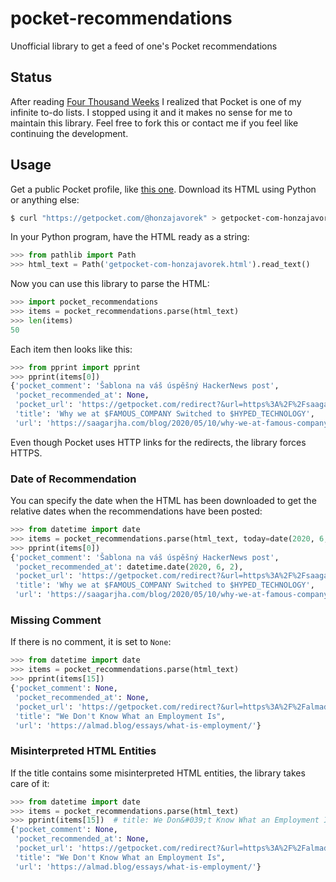 # pocket-recommendations

Unofficial library to get a feed of one's Pocket recommendations

## Status

After reading [Four Thousand Weeks](https://www.oliverburkeman.com/books) I realized that Pocket is one of my infinite to-do lists. I stopped using it and it makes no sense for me to maintain this library. Feel free to fork this or contact me if you feel like continuing the development.

## Usage

Get a public Pocket profile, like [this one](https://getpocket.com/@honzajavorek). Download its HTML using Python or anything else:

```bash
$ curl "https://getpocket.com/@honzajavorek" > getpocket-com-honzajavorek.html

```

In your Python program, have the HTML ready as a string:

```python
>>> from pathlib import Path
>>> html_text = Path('getpocket-com-honzajavorek.html').read_text()

```

Now you can use this library to parse the HTML:

```python
>>> import pocket_recommendations
>>> items = pocket_recommendations.parse(html_text)
>>> len(items)
50

```

Each item then looks like this:

```python
>>> from pprint import pprint
>>> pprint(items[0])
{'pocket_comment': 'Šablona na váš úspěšný HackerNews post',
 'pocket_recommended_at': None,
 'pocket_url': 'https://getpocket.com/redirect?&url=https%3A%2F%2Fsaagarjha.com%2Fblog%2F2020%2F05%2F10%2Fwhy-we-at-famous-company-switched-to-hyped-technology%2F&h=eff6d8cac22c9b475463d037037b0efdcf44b762c9b0b7913de2104cab5fa67d',
 'title': 'Why we at $FAMOUS_COMPANY Switched to $HYPED_TECHNOLOGY',
 'url': 'https://saagarjha.com/blog/2020/05/10/why-we-at-famous-company-switched-to-hyped-technology/'}

```

Even though Pocket uses HTTP links for the redirects, the library forces HTTPS.


### Date of Recommendation

You can specify the date when the HTML has been downloaded to get the relative dates when the recommendations have been posted:

```python
>>> from datetime import date
>>> items = pocket_recommendations.parse(html_text, today=date(2020, 6, 3))
>>> pprint(items[0])
{'pocket_comment': 'Šablona na váš úspěšný HackerNews post',
 'pocket_recommended_at': datetime.date(2020, 6, 2),
 'pocket_url': 'https://getpocket.com/redirect?&url=https%3A%2F%2Fsaagarjha.com%2Fblog%2F2020%2F05%2F10%2Fwhy-we-at-famous-company-switched-to-hyped-technology%2F&h=eff6d8cac22c9b475463d037037b0efdcf44b762c9b0b7913de2104cab5fa67d',
 'title': 'Why we at $FAMOUS_COMPANY Switched to $HYPED_TECHNOLOGY',
 'url': 'https://saagarjha.com/blog/2020/05/10/why-we-at-famous-company-switched-to-hyped-technology/'}

```


### Missing Comment

If there is no comment, it is set to `None`:

```python
>>> from datetime import date
>>> items = pocket_recommendations.parse(html_text)
>>> pprint(items[15])
{'pocket_comment': None,
 'pocket_recommended_at': None,
 'pocket_url': 'https://getpocket.com/redirect?&url=https%3A%2F%2Falmad.blog%2Fessays%2Fwhat-is-employment%2F&h=ef4216c9df41763fa900b12815a280bf790f50960468a45ebed5f3682156dc6a',
 'title': "We Don't Know What an Employment Is",
 'url': 'https://almad.blog/essays/what-is-employment/'}

```


### Misinterpreted HTML Entities

If the title contains some misinterpreted HTML entities, the library takes care of it:

```python
>>> from datetime import date
>>> items = pocket_recommendations.parse(html_text)
>>> pprint(items[15])  # title: We Don&#039;t Know What an Employment Is
{'pocket_comment': None,
 'pocket_recommended_at': None,
 'pocket_url': 'https://getpocket.com/redirect?&url=https%3A%2F%2Falmad.blog%2Fessays%2Fwhat-is-employment%2F&h=ef4216c9df41763fa900b12815a280bf790f50960468a45ebed5f3682156dc6a',
 'title': "We Don't Know What an Employment Is",
 'url': 'https://almad.blog/essays/what-is-employment/'}

```
